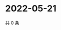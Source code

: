 # 2022-05-21

共 0 条

<!-- BEGIN WEIBO -->
<!-- 最后更新时间 Sat May 21 2022 11:24:22 GMT+0800 (China Standard Time) -->

<!-- END WEIBO -->
